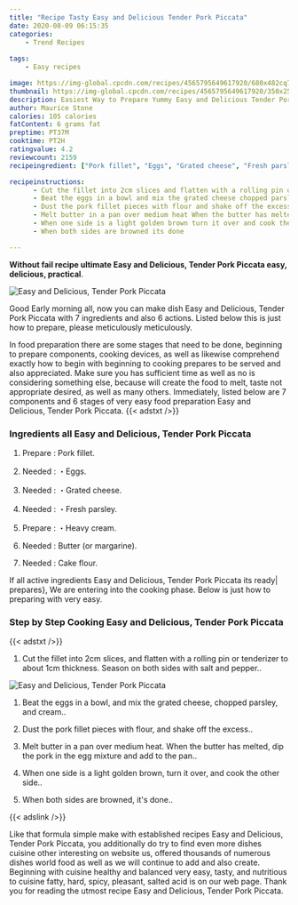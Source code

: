 ```yaml
---
title: "Recipe Tasty Easy and Delicious Tender Pork Piccata"
date: 2020-08-09 06:15:35
categories:
    - Trend Recipes
    
tags:
    - Easy recipes

image: https://img-global.cpcdn.com/recipes/4565795649617920/680x482cq70/easy-and-delicious-tender-pork-piccata-recipe-main-photo.jpg
thumbnail: https://img-global.cpcdn.com/recipes/4565795649617920/350x250cq70/easy-and-delicious-tender-pork-piccata-recipe-main-photo.jpg
description: Easiest Way to Prepare Yummy Easy and Delicious Tender Pork Piccata with 7 ingredients and 6 stages of easy cooking.
author: Maurice Stone
calories: 105 calories
fatContent: 6 grams fat
preptime: PT37M
cooktime: PT2H
ratingvalue: 4.2
reviewcount: 2159
recipeingredient: ["Pork fillet", "Eggs", "Grated cheese", "Fresh parsley", "Heavy cream", "Butter or margarine", "Cake flour"]

recipeinstructions: 
      - Cut the fillet into 2cm slices and flatten with a rolling pin or tenderizer to about 1cm thickness Season on both sides with salt and pepper 
      - Beat the eggs in a bowl and mix the grated cheese chopped parsley and cream 
      - Dust the pork fillet pieces with flour and shake off the excess 
      - Melt butter in a pan over medium heat When the butter has melted dip the pork in the egg mixture and add to the pan 
      - When one side is a light golden brown turn it over and cook the other side 
      - When both sides are browned its done

---
```




**Without fail recipe ultimate Easy and Delicious, Tender Pork Piccata easy, delicious, practical**. 


![Easy and Delicious, Tender Pork Piccata](https://img-global.cpcdn.com/recipes/4565795649617920/680x482cq70/easy-and-delicious-tender-pork-piccata-recipe-main-photo.jpg "Easy and Delicious, Tender Pork Piccata")




Good Early morning all, now you can make dish Easy and Delicious, Tender Pork Piccata with 7 ingredients and also 6 actions. Listed below this is just how to prepare, please meticulously meticulously.

In food preparation there are some stages that need to be done, beginning to prepare components, cooking devices, as well as likewise comprehend exactly how to begin with beginning to cooking prepares to be served and also appreciated. Make sure you has sufficient time as well as no is considering something else, because will create the food to melt, taste not appropriate desired, as well as many others. Immediately, listed below are 7 components and 6 stages of very easy food preparation Easy and Delicious, Tender Pork Piccata.
{{< adstxt />}}

### Ingredients all Easy and Delicious, Tender Pork Piccata


1. Prepare  : Pork fillet.

1. Needed  : ・Eggs.

1. Needed  : ・Grated cheese.

1. Needed  : ・Fresh parsley.

1. Prepare  : ・Heavy cream.

1. Needed  : Butter (or margarine).

1. Needed  : Cake flour.



If all active ingredients Easy and Delicious, Tender Pork Piccata its ready| prepares}, We are entering into the cooking phase. Below is just how to preparing with very easy.

### Step by Step Cooking Easy and Delicious, Tender Pork Piccata

{{< adstxt />}}


1. Cut the fillet into 2cm slices, and flatten with a rolling pin or tenderizer to about 1cm thickness. Season on both sides with salt and pepper..



![Easy and Delicious, Tender Pork Piccata](https://img-global.cpcdn.com/steps/6650535972175872/160x128cq70/easy-and-delicious-tender-pork-piccata-recipe-step-1-photo.jpg" "Easy and Delicious, Tender Pork Piccata")



1. Beat the eggs in a bowl, and mix the grated cheese, chopped parsley, and cream..



1. Dust the pork fillet pieces with flour, and shake off the excess..



1. Melt butter in a pan over medium heat. When the butter has melted, dip the pork in the egg mixture and add to the pan..



1. When one side is a light golden brown, turn it over, and cook the other side..



1. When both sides are browned, it&#39;s done..





{{< adslink />}}

Like that formula simple make with established recipes Easy and Delicious, Tender Pork Piccata, you additionally do try to find even more dishes cuisine other interesting on website us, offered thousands of numerous dishes world food as well as we will continue to add and also create. Beginning with cuisine healthy and balanced very easy, tasty, and nutritious to cuisine fatty, hard, spicy, pleasant, salted acid is on our web page. Thank you for reading the utmost recipe Easy and Delicious, Tender Pork Piccata.
